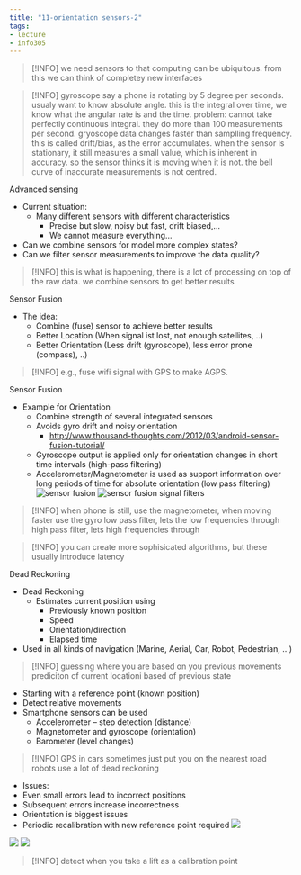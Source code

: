 ```yaml
---
title: "11-orientation sensors-2"
tags: 
- lecture
- info305
---
```


> [!INFO] we need sensors to that computing can be ubiquitous. from this we can think of completey new interfaces

> [!INFO] gyroscope
> say a phone is rotating by 5 degree per seconds. usualy want to know absolute angle.  this is the integral over time, we know what the angular rate is and the time. 
> problem: cannot take perfectly continuous integral. they do more than 100 measurements per second. gryoscope data changes faster than samplling frequency. this is called drift/bias, as the error accumulates. 
> when the sensor is stationary, it still measures a small value, which is inherent in accuracy. so the sensor thinks it is moving when it is not. the bell curve of inaccurate measurements is not centred. 

Advanced sensing
- Current situation: 
	- Many different sensors with different characteristics 
		- Precise but slow, noisy but fast, drift biased,… 
		- We cannot measure everything… 
- Can we combine sensors for model more complex states? 
- Can we filter sensor measurements to improve the data quality?

> [!INFO] this is what is happening, there is a lot of processing on top of the raw data. we combine sensors to get better results

Sensor Fusion
- The idea: 
	- Combine (fuse) sensor to achieve better results 
	- Better Location (When signal ist lost, not enough satellites, ..) 
	- Better Orientation (Less drift (gyroscope), less error prone (compass), ..)

> [!INFO] e.g., fuse wifi signal with GPS to make AGPS. 

Sensor Fusion
- Example for Orientation 
	- Combine strength of several integrated sensors 
	- Avoids gyro drift and noisy orientation 
		- http://www.thousand-thoughts.com/2012/03/android-sensor-fusion-tutorial/ 
	- Gyroscope output is applied only for orientation changes in short time intervals (high-pass filtering) 
	- Accelerometer/Magnetometer is used as support information over long periods of time for absolute orientation (low pass filtering)
![sensor fusion](https://i.imgur.com/vO3rjBd.png)
![sensor fusion signal filters](https://i.imgur.com/oYSFNvi.png)

> [!INFO] when phone is still, use the magnetometer, when moving faster use the gyro
> low pass filter, lets the low frequencies through
> high pass filter, lets high frequencies through

> [!INFO] you can create more sophisicated algorithms, but these usually introduce latency

Dead Reckoning
- Dead Reckoning 
	- Estimates current position using 
		- Previously known position 
		- Speed 
		- Orientation/direction 
		- Elapsed time 	
- Used in all kinds of navigation (Marine, Aerial, Car, Robot, Pedestrian, .. )

> [!INFO] guessing where you are based on you previous movements
> prediciton of current locationi based of previous state

- Starting with a reference point (known position) 
- Detect relative movements 
- Smartphone sensors can be used 
	- Accelerometer – step detection (distance) 
	- Magnetometer and gyroscope (orientation) 
	- Barometer (level changes) 

> [!INFO] GPS in cars sometimes just put you on the nearest road
> robots use a lot of dead reckoning


- Issues: 
- Even small errors lead to incorrect positions 
- Subsequent errors increase incorrectness 
- Orientation is biggest issues 
- Periodic recalibration with new reference point required
![](https://i.imgur.com/ZKd8Z4t.png)

![](https://i.imgur.com/7h9nO5Z.png)
![](https://i.imgur.com/xNrcbm7.png)

> [!INFO] detect when you take a lift as a calibration point